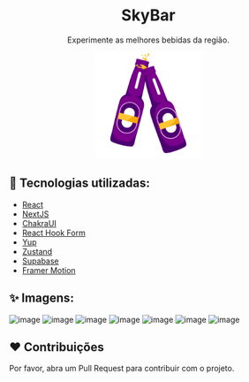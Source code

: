 <h1 align="center">SkyBar</h1>
<p align="center">
Experimente as melhores bebidas da região.
</p>
<p align="center">
  <img src="public/icons/android-chrome-192x192.png" />
</p>

## :rocket: Tecnologias utilizadas:

- [React](https://pt-br.reactjs.org/)
- [NextJS](https://nextjs.org/)
- [ChakraUI](https://chakra-ui.com/)
- [React Hook Form](https://react-hook-form.com/)
- [Yup](https://github.com/jquense/yup)
- [Zustand](https://zustand-demo.pmnd.rs/)
- [Supabase](https://supabase.com/)
- [Framer Motion](https://www.framer.com/motion/)

## :sparkles: Imagens:

![image](https://user-images.githubusercontent.com/59753526/194178209-002d8979-a9e2-43bf-bf1d-c842f8e3bb96.png)
![image](https://user-images.githubusercontent.com/59753526/194178229-98e41453-9425-4f29-8319-03a30c7a5998.png)
![image](https://user-images.githubusercontent.com/59753526/194178252-d6f66554-f18b-4861-987d-ead97981f697.png)
![image](https://user-images.githubusercontent.com/59753526/194178268-d2e3e0da-2eec-4845-8ae7-35c3038c1f9a.png)
![image](https://user-images.githubusercontent.com/59753526/194178296-2db88bb6-7527-4e8e-a53d-00ba1f7c7bd9.png)
![image](https://user-images.githubusercontent.com/59753526/194178311-922ebbcf-1835-48a3-945a-e5c52aba14b1.png)
![image](https://user-images.githubusercontent.com/59753526/194178344-1806ffc2-ba81-41a4-889f-3e2c106fbb0d.png)


## ❤️ Contribuições

Por favor, abra um Pull Request para contribuir com o projeto.

